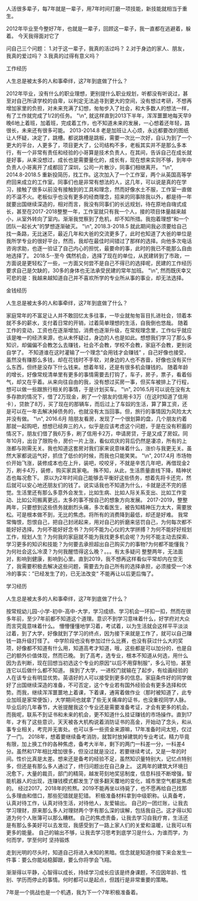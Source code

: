 人活很多辈子，每7年就是一辈子，用7年时间打磨一项技能，新技能就相当于重生。

2012年毕业至今整好7年，也就是一辈子，回顾这一辈子，我一直都在逃避着，躲着。
今天我得面对它了

问自己三个问题：
1.对于这一辈子，我真的活过吗？
2.对于身边的家人、朋友，我真的爱过吗？
3.我真的过得有意义吗？

工作经历

人生总是被太多的人和事牵绊，这7年到底做了什么？

2012年毕业，没有什么的职业理想，更别提什么职业规划，听都没有听说过，甚至对自己所读学校的自卑，以判定无法追寻到更大的空间，没有想过考研，不想再增加家里的负担，对未来充满了幻想，匆匆步入了社会，和大多数人的想法一样，有了工作就完成了1/2的任务。
    "\n",
就这样直到2013下半年，浑浑噩噩地每天早9晚6地上着班，加着班，完成着工作，也不知道未来的发展，一心想着还年轻，路很长，未来还有很多可能。
2013-2014.8  老是加班让人心烦，永远都要改的图纸让人怀疑，决定了，跳槽。都说跳槽是跳板，需要一次比一次好，自认为到了一个更大的平台，人更多了，项目更大了，公司结构不多，老板其实并不是那么多本行，有一个非常有责任和经验的小哥算是技术负责人，在其间，告诉自己在成长就是好事，从来没想过，成长也是需要量化的，成长有，现在想来实则不够，到年中负责人小哥离开了成都回了深圳，公司一片散沙，同事们相继离开。
    "\n",
2014.8-2018.5  重新投简历，找工作。这次加入了一个工作室，两个从英国高等学府回来成立的工作室。同事们也是非常有想法的人，这几年，可以说是真的在学习，接触了很多以前没有接触到的工具和理念，然而好像水土不服，工作室一直做的不温不火。老板似乎也没有更多的经商理念，招来的同事除我以外，都是待一年就要出国继续深造的，相对而言，我没有同事们的长远规划，待在原地自嗨式成长，甚至在2017-2018整整一年，工作室就只有我一个人，接的项目体量越来越小，从室外转向了室内。渐渐我觉察到了危机，却不知所措。我抱着理想“和一个团队一起长大”的梦想逐渐破灭。
    "\n",
2018.3-2018.5  就此期间我必须要给自己找一条路，无比迷茫，最近几年和大爸的交流更多了，此时也知道了大爸的单位是我所学专业的很好平台，然而，我却在最佳时间错过了那样的选择。向他多次电话咨询求助，也逐一验证了自己内心的担忧，最要命的事，此时的我已不能那么自由地选择了。
2018.5--至今    偶然机会，选择了现在的单位，从民建转到了市政，一方面说是更轻松了一些，一方面又何尝不是自己不得已的选择呢，民建的工作经历要求自己是欠缺的，30多的身体也无法承受民建的常年加班。
    "\n",
然而既庆幸又可悲的是：我越来越知道自己并不喜欢所学的专业所从事的事业，却无法选择。

金钱经历

人生总是被太多的人和事牵绊，这7年到底做了什么？

家庭常年的不富足让人并不敢回忆太多往事，一毕业就匆匆盲目扎进社会，领着本就不多的薪水，支付着日常的开销，过着简单理想的生活，自我倒也悠哉。
随着工作的变动，工资也在逐渐增加，消费也逐渐升级，在常规理念里，工作似乎就应该是唯一的经济来源，也从未怀疑过，身边的人也是如此。想想我们学习了那么多知识，却偏偏不会教怎么去赚钱，社会不会教，学校不会教，家庭不会教，更别说自学了。
不知道谁在这时灌输了一个理念“会用钱才会赚钱” ，自己好像也接受，虽然没有赚那么多钱，却在花钱时不手软，对身边的人也不吝啬，好像也没有买什么东西，但终是没存下什么钱来。想着年轻，还是有很多机会赚钱的。
随着年龄的增长，好像常规清单里有更多的事情需要去打钩了，车子，房子，票子，看着俗气，却又在乎着。从来向往自由的我，没有想过买房一事，但买车被排上了行程，想可以做一些跟旅行相关的事情，于是计划买车。
    "\n",
2016.5月可以说在没有太多存款的情况下，借了2万现金，刷了一个朋友的信用卡3万（在这时知道了信用卡），贷款了8万，买了现在的那辆车，而后过上了车奴的生活，算了算工资，还是可以在一年去解决掉债务的，也就没有太当回事。但，旅行的事情因为风险太大并没有做。
    "\n",
2016.6月 陪朋友看房，发现了一个很划算的盘，几个朋友约着那就一起购吧，想想已经奔三的人，似乎是应该考虑这个问题，于是在没有积蓄的情况下，朋友们借了我6万多，刷了信用卡2万，申请房贷，于是又成了房奴。同年10月，出台了限购令，房价一片上涨，看似欢庆的背后仍然是凄凉，所有的上涨都与刚需无关。我也知道这套房对我们家来说意味着什么，涨价与我更无关。虽然大家都说运气好，抓住了低价的时候，而我也只能笑笑。
    "\n",
2017.4月  市场物价开始飞涨，装修成本也在上升，装吧，咬咬牙，不就是辛苦几年吧，再借现金2万，刷卡4万，装修，购买家具家电。
殊不知，从此，生活质量直线下降，精神状态也每况愈下。
原以为2年时间自己能够去平衡好这些债务，想着先将卡还完，然后就可以安心地还朋友们的钱了。说实话我也不知道为什么，卡就是还不完的感觉。生活里还有那么多意外会发生，比如生病、比如人际关系支出、比如工作变动、比如公司搬离更远，太多的事不按自己的想象方向发展。
2017-2019，整整两年，只要想到这些债务就剧烈头痛，多次看医生，被告知精神压力太大，需要放松。可是根本做不到，无比的焦虑。将所有的消费降到最低，却还是好难。
我常常悔恨，怨恨自己，把自己封闭起来，用对自己的折磨来惩罚自己，为何每次都不能好好选择。为何不能好好念书？为何不能为心仪的大学拼搏？为何不能好好规划工作，规划人生？为何我的家庭就不能为我找更多机会呢？为何不能主动去探索、学习更多的知识和技能？为何要去承担超出自己购买力的事物?为何都不能懂我？为何社会这么冷漠？为何我醒悟得这么晚？。。。有太多疑问
整整两年，无法面对，影响到健康，影响到心里。直到2019，我不想再这样看似平常却内在空无了，我需要积极去解决这些问题，需要去为自己所有的选择承担，必须接受一个冰冷的事实：”已经发生了的，已无法改变“    不能再让以后更后悔了。

学习经历

人生总是被太多的人和事牵绊，这7年到底做了什么？

按常规幼儿园-小学-初中-高中-大学，学习成绩、学习机会一环扣一扣，然而在很多年前，至少7年前都不知道这个道理。意识不到学习意味着什么，好学府对大众而言究竟意味着什么。
懵懵懂懂地学习着，考试着，以为生活就会这样平平淡淡过着，到了大学，好像就到了学习的终点，因为接下来就是工作了，就可以自己赚钱一路升级打怪了。
中学阶段也没有参加过什么比赛，也没有获过什么大的奖项，好像都不知道有什么用，知道高考才知道，哦，这些都是可以加分的，也是自己的额外价值体现，然而已晚。
到了高考，选专业，根本不知道从何选，用什么因为去判断，现在回想当初选这个专业的原因“以后不用穿制服”，多么可怕，甚至连它以后做什么都不知道。
挨到了大学，一进校门就输在了起步，有绘画经验的人在该专业有明显优势。英语好的人可以接受到更多的信息。家庭条件好的同学做好了出国继续深造的准备，不可否定，这个专业若有国外经验会有更多选择和优势。而我，继续浑浑噩噩地上着课，下着课，通宵着做作业（那时被知道了，此专业加班是家常便饭），大学期间也就拿了些无关痛痒的证书，也没重视同学人脉。
毕业后的几年春节，大爸提醒我这个专业还是需要准备考证，才会有更多的机会。而我呢，联系不到证书和未来的机会，更不知道什么挂证赚钱的市场操作。直到17年，才有了这些意识，天天被各大机构说着消防证书的高金，开始动了念头，和从事专业相关，考完并无害处。也可以多一些资金来源嘛，17年准备时间太短，仅过了一门。
2018年，想着要继续备考消防，就暂时放掉建筑的专业考试，精力毕竟有限，加上换工作的各种焦虑，备考大半年，剩下的两门一科差一分，一科差4分。虽然和17年相比增加很多，但没过就是没过，若要继续考试，又是一年的时间。性价比真是太差。想来还是备考的经验不足，虽然知识量特别大，记忆点特别多，但还是有那么多人通过了，终归问题出在自己身上。
这两年的建筑大环境日况愈下，大量的裁员，部门的精简，越发苛刻地奖惩制度，信息科技不断增强，智能机器人的出现，连赚钱模式都发生了很多翻天覆地的变化，城市里空气都是焦虑的。
经过2017，2018年的煎熬。2019不能再坐以待毙了，也不愿再给自己找那么多理由和借口，那些犯错就是犯错。
积极准备材料拿到中级职称。认真备考，认真对待工作，认真对待生活，对待他人，友爱输出。
自己的一团烂账，让我去学习理财，原来那么多人对理财两个字有那么深的误解，包括我自己。这才得以知道为何个人账簿可以那么糟糕。
自己的焦虑责备，让我去学习自我疗育，生活还是有那么多美好可以去发现，我感受到了一路上家人们的关爱和温暖，让我可以有更多的能量。
自己的输出不够，让我去学习思考到底学习是什么，为谁而学，为何而学，学至何时
坚持锻炼

走到光明的尽头时，知道自己将进入未知的黑暗。信念就是知道你接下来会发生一件事：要么你能站稳脚跟，要么你将学会飞翔。

渐渐得以平静，心智得以成长，持续学习成长应该是终身课题，不应因年龄、性别、学历而停止的事情。何时都可以是起点，但践行是非常重要的策略。

7年是一个挑战也是一个机遇，我为下一个7年积极准备着。


                                                                                        
